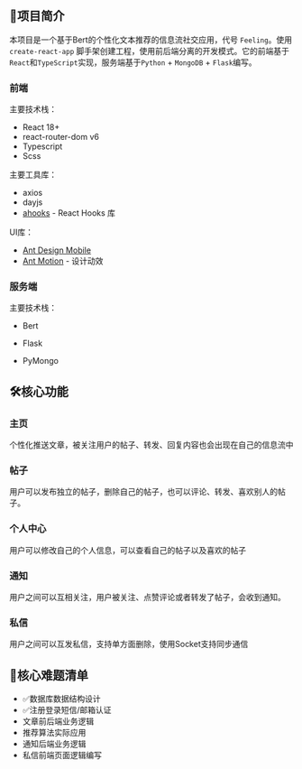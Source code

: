 ## 📖项目简介

本项目是一个基于Bert的个性化文本推荐的信息流社交应用，代号 `Feeling`。使用 `create-react-app` 脚手架创建工程，使用前后端分离的开发模式。它的前端基于`React`和`TypeScript`实现，服务端基于`Python` + `MongoDB` + `Flask`编写。

### 前端

主要技术栈：

- React 18+
- react-router-dom v6
- Typescript
- Scss

主要工具库：

- axios
- dayjs
- [ahooks](https://github.com/alibaba/hooks) - React Hooks 库

UI库：

- [Ant Design Mobile](https://mobile.ant.design/)
- [Ant Motion](https://motion.ant.design/) - 设计动效

### 服务端

主要技术栈：

- Bert

- Flask
- PyMongo

## 🛠️核心功能

### 主页

个性化推送文章，被关注用户的帖子、转发、回复内容也会出现在自己的信息流中

### 帖子

用户可以发布独立的帖子，删除自己的帖子，也可以评论、转发、喜欢别人的帖子。

### 个人中心

用户可以修改自己的个人信息，可以查看自己的帖子以及喜欢的帖子

### 通知

用户之间可以互相关注，用户被关注、点赞评论或者转发了帖子，会收到通知。

### 私信

用户之间可以互发私信，支持单方面删除，使用Socket支持同步通信

## 📝核心难题清单

- ✅数据库数据结构设计
- ✅注册登录短信/邮箱认证
- 文章前后端业务逻辑
- 推荐算法实际应用
- 通知后端业务逻辑
- 私信前端页面逻辑编写

